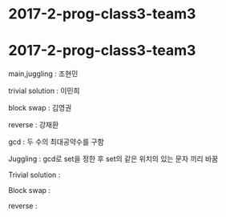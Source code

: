 # 2017-2-prog-class3-team3

# 2017-2-prog-class3-team3

  
<Distribution>

 main,juggling : 조현민

 trivial solution : 이민희

 block swap : 김영권

 reverse : 강재환
 
  
<Function descriptions>
  
 gcd : 두 수의 최대공약수를 구함
 
 Juggling : gcd로 set을 정한 후 set의 같은 위치의 있는 문자 끼리 바꿈
   
 Trivial solution : 
 
 Block swap : 

 reverse : 
 

